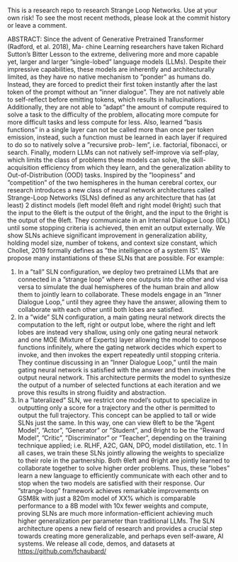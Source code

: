 This is a research repo to research Strange Loop Networks. Use at your own risk! To see the most recent methods, please look at the commit history or leave a comment.

ABSTRACT:
Since the advent of Generative Pretrained Transformer (Radford, et al. 2018), Ma- chine Learning researchers have taken Richard Sutton’s Bitter Lesson to the extreme, delivering more and more capable yet, larger and larger ”single-lobed” language models (LLMs). Despite their impressive capabilities, these models are inherently and architecturally limited, as they have no native mechanism to ”ponder” as humans do. Instead, they are forced to predict their first token instantly after the last token of the prompt without an ”inner dialogue”. They are not natively able to self-reflect before emitting tokens, which results in hallucinations. Additionally, they are not able to ”adapt” the amount of compute required to solve a task to the difficulty of the problem, allocating more compute for more difficult tasks and less compute for less. Also, learned ”basis functions” in a single layer can not be called more than once per token emission, instead, such a function must be learned in each layer if required to do so to natively solve a ”recursive prob- lem”, i.e. factorial, fibonacci, or search. Finally, modern LLMs can not natively self-improve via self-play, which limits the class of problems these models can solve, the skill-acquisition efficiency from which they learn, and the generalization ability to Out-of-Distribution (OOD) tasks.
Inspired by the ”loopiness” and ”competition” of the two hemispheres in the human cerebral cortex, our research introduces a new class of neural network architectures called Strange-Loop Networks (SLNs) defined as any architecture that has (at least) 2 distinct models (left model θleft and right model θright) such that the input to the θleft is the output of the θright, and the input to the θright is the output of the θleft. They communicate in an Internal Dialogue Loop (IDL) until some stopping criteria is achieved, then emit an output externally. We show SLNs achieve significant improvement in generalization ability, holding model size, number of tokens, and context size constant, which Chollet, 2019 formally defines as ”the intelligence of a system IS”.
We propose many instantiations of these SLNs that are possible. For example:
1) In a ”tall” SLN configuration, we deploy two pretrained LLMs that are connected in a ”strange loop” where one outputs into the other and visa versa to simulate the dual hemispheres of the human brain and allow them to jointly learn to collaborate. These models engage in an ”Inner Dialogue Loop,” until they agree they have the answer, allowing them to collaborate with each other until both lobes are satisfied.
2) In a ”wide” SLN configuration, a main gating neural network directs the computation to the left, right or output lobe, where the right and left lobes are instead very shallow, using only one gating neural network and one MOE (Mixture of Experts) layer allowing the model to compose functions infinitely, where the gating network decides which expert to invoke, and then invokes the expert repeatedly until stopping criteria. They continue discussing in an ”Inner Dialogue Loop,” until the main gating neural network is satisfied with the answer and then invokes the output neural network. This architecture permits the model to synthesize the output of a number of selected functions at each iteration and we prove this results in strong fluidity and abstraction.
3) In a ”lateralized” SLN, we restrict one model’s output to specialize in outputting only a score for a trajectory and the other is permitted to output the full trajectory. This concept can be applied to tall or wide SLNs just the same. In this way, one can view θleft to be the ”Agent Model”, ”Actor”, ”Generator” or ”Student”, and θright to be the ”Reward Model”, ”Critic”, ”Discriminator” or ”Teacher”, depending on the training technique applied; i.e. RLHF, A2C, GAN, DPO, model distillation, etc.
1
In all cases, we train these SLNs jointly allowing the weights to specialize to their role in the partnership. Both θleft and θright are jointly learned to collaborate together to solve higher order problems. Thus, these ”lobes” learn a new language to efficiently communicate with each other and to stop when the two models are satisfied with their response. Our ”strange-loop” framework achieves remarkable improvements on GSM8k with just a 820m model of XX% which is comparable performance to a 8B model with 10x fewer weights and compute, proving SLNs are much more information-efficient achieving much higher generalization per parameter than traditional LLMs. The SLN architecture opens a new field of research and provides a crucial step towards creating more generalizable, and perhaps even self-aware, AI systems. We release all code, demos, and datasets at https://github.com/fchaubard/
